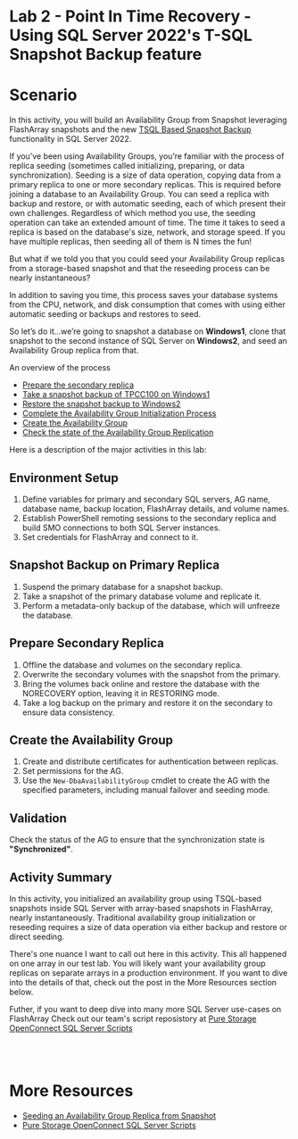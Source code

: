 # Lab 2 - Point In Time Recovery - Using SQL Server 2022's T-SQL Snapshot Backup feature 

# Scenario
In this activity, you will build an Availability Group from Snapshot leveraging FlashArray snapshots and the new [TSQL Based Snapshot Backup](https://docs.microsoft.com/en-us/sql/relational-databases/backup-restore/create-a-transact-sql-snapshot-backup?view=sql-server-ver16) functionality in SQL Server 2022.

If you’ve been using Availability Groups, you’re familiar with the process of replica seeding (sometimes called initializing, preparing, or data synchronization). Seeding is a size of data operation, copying data from a primary replica to one or more secondary replicas. This is required before joining a database to an Availability Group. You can seed a replica with backup and restore, or with automatic seeding, each of which present their own challenges. Regardless of which method you use, the seeding operation can take an extended amount of time. The time it takes to seed a replica is based on the database's size, network, and storage speed. If you have multiple replicas, then seeding all of them is N times the fun!

But what if we told you that you could seed your Availability Group replicas from a storage-based snapshot and that the reseeding process can be nearly instantaneous?

In addition to saving you time, this process saves your database systems from the CPU, network, and disk consumption that comes with using either automatic seeding or backups and restores to seed. 

So let’s do it...we’re going to snapshot a database on **Windows1**, clone that snapshot to the second instance of SQL Server on **Windows2**, and seed an Availability Group replica from that. 

An overview of the process
* [Prepare the secondary replica](#prepare-the-secondary-replica)
* [Take a snapshot backup of TPCC100 on Windows1](#take-a-snapshot-backup-of-tpcc100-on-windows1)
* [Restore the snapshot backup to Windows2](#restore-the-snapshot-backup-to-windows2)
* [Complete the Availability Group Initialization Process](#complete-the-availability-group-initilization-process)
* [Create the Availability Group](#create-the-availability-group)
* [Check the state of the Availability Group Replication](#check-the-state-of-the-availability-group-replication)

Here is a description of the major activities in this lab:


## Environment Setup

1. Define variables for primary and secondary SQL servers, AG name, database name, backup location, FlashArray details, and volume names.
1. Establish PowerShell remoting sessions to the secondary replica and build SMO connections to both SQL Server instances.
1. Set credentials for FlashArray and connect to it.

## Snapshot Backup on Primary Replica

1. Suspend the primary database for a snapshot backup.
1. Take a snapshot of the primary database volume and replicate it.
1. Perform a metadata-only backup of the database, which will unfreeze the database.

## Prepare Secondary Replica

1. Offline the database and volumes on the secondary replica.
1. Overwrite the secondary volumes with the snapshot from the primary.
1. Bring the volumes back online and restore the database with the NORECOVERY option, leaving it in RESTORING mode.
1. Take a log backup on the primary and restore it on the secondary to ensure data consistency.

## Create the Availability Group

1. Create and distribute certificates for authentication between replicas.
1. Set permissions for the AG.
1. Use the `New-DbaAvailabilityGroup` cmdlet to create the AG with the specified parameters, including manual failover and seeding mode.

## Validation

Check the status of the AG to ensure that the synchronization state is **"Synchronized"**.


## Activity Summary
In this activity, you initialized an availability group using TSQL-based snapshots inside SQL Server with array-based snapshots in FlashArray, nearly instantaneously. Traditional availability group initialization or reseeding requires a size of data operation via either backup and restore or direct seeding. 

There's one nuance I want to call out here in this activity. This all happened on one array in our test lab. You will likely want your availability group replicas on separate arrays in a production environment. If you want to dive into the details of that, check out the post in the More Resources section below.

Futher, if you want to deep dive into many more SQL Server use-cases on FlashArray Check out our team's script reposistory at [Pure Storage OpenConnect SQL Server Scripts](https://github.com/PureStorage-OpenConnect/sqlserver-scripts/)

<br />
<br />


# More Resources
- [Seeding an Availability Group Replica from Snapshot](https://www.nocentino.com/posts/2022-05-26-seed-ag-replica-from-snapshot/)
- [Pure Storage OpenConnect SQL Server Scripts](https://github.com/PureStorage-OpenConnect/sqlserver-scripts/)

